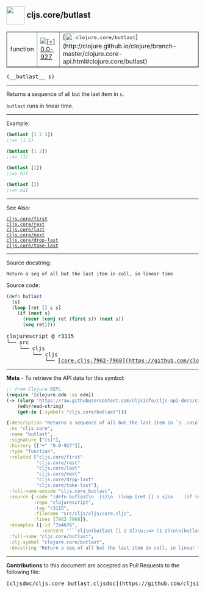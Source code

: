 ## <img width="48px" valign="middle" src="http://i.imgur.com/Hi20huC.png"> cljs.core/butlast

 <table border="1">
<tr>

<td>function</td>
<td><a href="https://github.com/cljsinfo/cljs-api-docs/tree/0.0-927"><img valign="middle" alt="[+] 0.0-927" src="https://img.shields.io/badge/+-0.0--927-lightgrey.svg"></a> </td>
<td>
[<img height="24px" valign="middle" src="http://i.imgur.com/1GjPKvB.png"> <samp>clojure.core/butlast</samp>](http://clojure.github.io/clojure/branch-master/clojure.core-api.html#clojure.core/butlast)
</td>
</tr>
</table>

 <samp>
(__butlast__ s)<br>
</samp>

---

Returns a sequence of all but the last item in `s`.

`butlast` runs in linear time.

---

Example:

```clj
(butlast [1 2 3])
;;=> (1 2)

(butlast [1 2])
;;=> (1)

(butlast [1])
;;=> nil

(butlast [])
;;=> nil
```

---

See Also:

[`cljs.core/first`](cljs.core_first.md)<br>
[`cljs.core/rest`](cljs.core_rest.md)<br>
[`cljs.core/last`](cljs.core_last.md)<br>
[`cljs.core/next`](cljs.core_next.md)<br>
[`cljs.core/drop-last`](cljs.core_drop-last.md)<br>
[`cljs.core/take-last`](cljs.core_take-last.md)<br>

---

Source docstring:

```
Return a seq of all but the last item in coll, in linear time
```

Source code:

```clj
(defn butlast
  [s]
  (loop [ret [] s s]
    (if (next s)
      (recur (conj ret (first s)) (next s))
      (seq ret))))
```

 <pre>
clojurescript @ r3115
└── src
    └── cljs
        └── cljs
            └── <ins>[core.cljs:7962-7968](https://github.com/clojure/clojurescript/blob/r3115/src/cljs/cljs/core.cljs#L7962-L7968)</ins>
</pre>


---

__Meta__ - To retrieve the API data for this symbol:

```clj
;; from Clojure REPL
(require '[clojure.edn :as edn])
(-> (slurp "https://raw.githubusercontent.com/cljsinfo/cljs-api-docs/catalog/cljs-api.edn")
    (edn/read-string)
    (get-in [:symbols "cljs.core/butlast"]))
```

```clj
{:description "Returns a sequence of all but the last item in `s`.\n\n`butlast` runs in linear time.",
 :ns "cljs.core",
 :name "butlast",
 :signature ["[s]"],
 :history [["+" "0.0-927"]],
 :type "function",
 :related ["cljs.core/first"
           "cljs.core/rest"
           "cljs.core/last"
           "cljs.core/next"
           "cljs.core/drop-last"
           "cljs.core/take-last"],
 :full-name-encode "cljs.core_butlast",
 :source {:code "(defn butlast\n  [s]\n  (loop [ret [] s s]\n    (if (next s)\n      (recur (conj ret (first s)) (next s))\n      (seq ret))))",
          :repo "clojurescript",
          :tag "r3115",
          :filename "src/cljs/cljs/core.cljs",
          :lines [7962 7968]},
 :examples [{:id "7a4676",
             :content "```clj\n(butlast [1 2 3])\n;;=> (1 2)\n\n(butlast [1 2])\n;;=> (1)\n\n(butlast [1])\n;;=> nil\n\n(butlast [])\n;;=> nil\n```"}],
 :full-name "cljs.core/butlast",
 :clj-symbol "clojure.core/butlast",
 :docstring "Return a seq of all but the last item in coll, in linear time"}

```

---

__Contributions__ to this document are accepted as Pull Requests to the following file:

 <pre>
[cljsdoc/cljs.core_butlast.cljsdoc](https://github.com/cljsinfo/cljs-api-docs/blob/master/cljsdoc/cljs.core_butlast.cljsdoc)
</pre>

